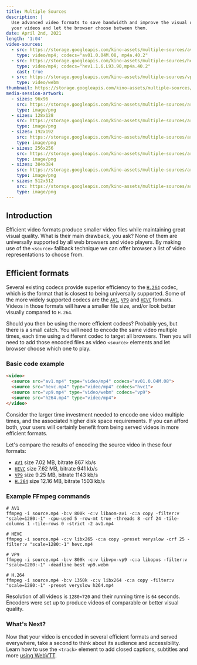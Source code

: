 ```yaml
---
title: Multiple Sources
description: |
  Use advanced video formats to save bandwidth and improve the visual quality of
  your videos and let the browser choose between them.
date: April 2nd, 2021
length: '1:04'
video-sources:
  - src: https://storage.googleapis.com/kino-assets/multiple-sources/av1.mp4
    type: video/mp4; codecs="av01.0.04M.08, mp4a.40.2"
  - src: https://storage.googleapis.com/kino-assets/multiple-sources/hevc.mp4
    type: video/mp4; codecs="hev1.1.6.L93.90,mp4a.40.2"
    cast: true
  - src: https://storage.googleapis.com/kino-assets/multiple-sources/vp9.webm
    type: video/webm
thumbnail: https://storage.googleapis.com/kino-assets/multiple-sources/thumbnail.png
media-session-artwork:
  - sizes: 96x96
    src: https://storage.googleapis.com/kino-assets/multiple-sources/artwork-96x96.png
    type: image/png
  - sizes: 128x128
    src: https://storage.googleapis.com/kino-assets/multiple-sources/artwork-128x128.png
    type: image/png
  - sizes: 192x192
    src: https://storage.googleapis.com/kino-assets/multiple-sources/artwork-192x192.png
    type: image/png
  - sizes: 256x256
    src: https://storage.googleapis.com/kino-assets/multiple-sources/artwork-256x256.png
    type: image/png
  - sizes: 384x384
    src: https://storage.googleapis.com/kino-assets/multiple-sources/artwork-384x384.png
    type: image/png
  - sizes: 512x512
    src: https://storage.googleapis.com/kino-assets/multiple-sources/artwork-512x512.png
    type: image/png
---
```


## Introduction

Efficient video formats produce smaller video files while maintaining great
visual quality. What is their main drawback, you ask? None of them are
universally supported by all web browsers and video players. By making use
of the `<source>` fallback technique we can offer browser a list of video
representations to choose from.

## Efficient formats

Several existing codecs provide superior efficiency to the [`H.264`] codec,
which is the format that is closest to being universally supported. Some of
the more widely supported codecs are the [`AV1`], [`VP9`] and [`HEVC`]
formats. Videos in those formats will have a smaller file size, and/or look
better visually compared to `H.264`.

Should you then be using the more efficient codecs? Probably yes, but there is
a small catch. You will need to encode the same video multiple times, each
time using a different codec to target all browsers. Then you will need to add
those encoded files as video `<source>` elements and let browser choose which
one to play.

### Basic code example

```html
<video>
  <source src="av1.mp4" type="video/mp4" codecs="av01.0.04M.08">
  <source src="hevc.mp4" type="video/mp4" codecs="hvc1">
  <source src="vp9.mp4" type="video/webm" codecs="vp9">
  <source src="h264.mp4" type="video/mp4">
</video>
```

Consider the larger time investment needed to encode one video multiple times,
and the associated higher disk space requirements. If you can afford both, your
users will certainly benefit from being served videos in more efficient formats.

Let's compare the results of encoding the source video in these four formats:

* [`AV1`] size 7.02 MB, bitrate 867 kb/s
* [`HEVC`] size 7.62 MB, bitrate 941 kb/s
* [`VP9`] size 9.25 MB, bitrate 1143 kb/s
* [`H.264`] size 12.16 MB, bitrate 1503 kb/s

### Example FFmpeg commands

```
# AV1
ffmpeg -i source.mp4 -b:v 800k -c:v libaom-av1 -c:a copy -filter:v "scale=1280:-1" -cpu-used 5 -row-mt true -threads 8 -crf 24 -tile-columns 1 -tile-rows 0 -strict -2 av1.mp4

# HEVC
ffmpeg -i source.mp4 -c:v libx265 -c:a copy -preset veryslow -crf 25 -filter:v "scale=1280:-1" hevc.mp4

# VP9
ffmpeg -i source.mp4 -b:v 800k -c:v libvpx-vp9 -c:a libopus -filter:v "scale=1280:-1" -deadline best vp9.webm

# H.264
ffmpeg -i source.mp4 -b:v 1350k -c:v libx264 -c:a copy -filter:v "scale=1280:-1" -preset veryslow h264.mp4
```

Resolution of all videos is `1280×720` and their running time is `64` seconds.
Encoders were set up to produce videos of comparable or better visual quality.

### What's Next?

Now that your video is encoded in several efficient formats and served
everywhere, take a second to think about its audience and accessibility. Learn
how to use the `<track>` element to add closed captions, subtitles and more
[using WebVTT].

[`H.264`]: https://caniuse.com/mpeg4
[`AV1`]: https://caniuse.com/av1
[`VP9`]: https://caniuse.com/webm
[`HEVC`]: https://caniuse.com/hevc
[using WebVTT]: /using-webvtt/
